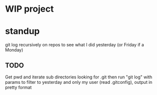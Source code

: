 # WIP project

# standup

git log recursively on repos to see what I did yesterday (or Friday if a Monday)


## TODO
Get pwd and iterate sub directories looking for .git then run "git log" with params to filter to yesterday and only my user (read .gitconfig), output in pretty format